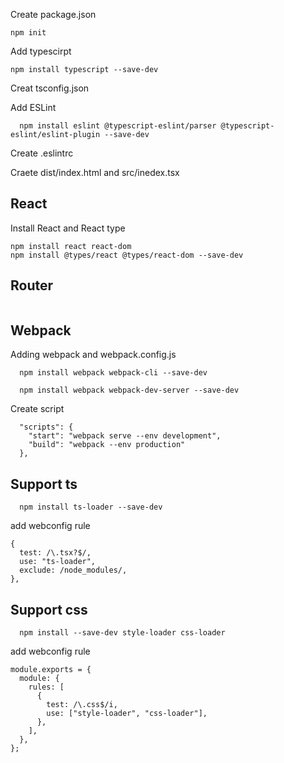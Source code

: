 
Create package.json
```
npm init
```

Add typescirpt
```
npm install typescript --save-dev
```
Creat tsconfig.json


Add ESLint
```
  npm install eslint @typescript-eslint/parser @typescript-eslint/eslint-plugin --save-dev
```
Create .eslintrc 


Craete dist/index.html and src/inedex.tsx

## React
Install React and React type
```
npm install react react-dom
npm install @types/react @types/react-dom --save-dev
```

## Router
```
```


## Webpack
Adding webpack and webpack.config.js
```
  npm install webpack webpack-cli --save-dev

  npm install webpack webpack-dev-server --save-dev
```


Create script
```
  "scripts": {
    "start": "webpack serve --env development",
    "build": "webpack --env production"
  },
```
## Support ts
```
  npm install ts-loader --save-dev
```
add webconfig rule
```
{
  test: /\.tsx?$/,
  use: "ts-loader",
  exclude: /node_modules/,
},

```
## Support css
```
  npm install --save-dev style-loader css-loader
```
add webconfig rule
```
module.exports = {
  module: {
    rules: [
      {
        test: /\.css$/i,
        use: ["style-loader", "css-loader"],
      },
    ],
  },
};
```
